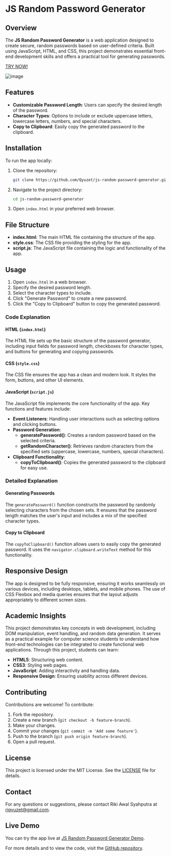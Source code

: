# JS Random Password Generator

## Overview

The **JS Random Password Generator** is a web application designed to create secure, random passwords based on user-defined criteria. Built using JavaScript, HTML, and CSS, this project demonstrates essential front-end development skills and offers a practical tool for generating passwords.

[TRY NOW!](https://qyuzet.github.io/js-random-password-generator/)

![image](https://github.com/Qyuzet/js-random-password-generator/assets/93258081/e3bae981-814e-489b-9f67-6fb104e0ccf1)

## Features

- **Customizable Password Length**: Users can specify the desired length of the password.
- **Character Types**: Options to include or exclude uppercase letters, lowercase letters, numbers, and special characters.
- **Copy to Clipboard**: Easily copy the generated password to the clipboard.

## Installation

To run the app locally:

1. Clone the repository:
    ```bash
    git clone https://github.com/Qyuzet/js-random-password-generator.git
    ```
2. Navigate to the project directory:
    ```bash
    cd js-random-password-generator
    ```
3. Open `index.html` in your preferred web browser.

## File Structure

- **index.html**: The main HTML file containing the structure of the app.
- **style.css**: The CSS file providing the styling for the app.
- **script.js**: The JavaScript file containing the logic and functionality of the app.

## Usage

1. Open `index.html` in a web browser.
2. Specify the desired password length.
3. Select the character types to include.
4. Click "Generate Password" to create a new password.
5. Click the "Copy to Clipboard" button to copy the generated password.

### Code Explanation

#### HTML (`index.html`)

The HTML file sets up the basic structure of the password generator, including input fields for password length, checkboxes for character types, and buttons for generating and copying passwords.

#### CSS (`style.css`)

The CSS file ensures the app has a clean and modern look. It styles the form, buttons, and other UI elements.

#### JavaScript (`script.js`)

The JavaScript file implements the core functionality of the app. Key functions and features include:

- **Event Listeners**: Handling user interactions such as selecting options and clicking buttons.
- **Password Generation**:
  - **generatePassword()**: Creates a random password based on the selected criteria.
  - **getRandomCharacter()**: Retrieves random characters from the specified sets (uppercase, lowercase, numbers, special characters).
- **Clipboard Functionality**:
  - **copyToClipboard()**: Copies the generated password to the clipboard for easy use.

### Detailed Explanation

#### Generating Passwords
The `generatePassword()` function constructs the password by randomly selecting characters from the chosen sets. It ensures that the password length matches the user's input and includes a mix of the specified character types.

#### Copy to Clipboard
The `copyToClipboard()` function allows users to easily copy the generated password. It uses the `navigator.clipboard.writeText` method for this functionality.

## Responsive Design

The app is designed to be fully responsive, ensuring it works seamlessly on various devices, including desktops, tablets, and mobile phones. The use of CSS Flexbox and media queries ensures that the layout adjusts appropriately to different screen sizes.

## Academic Insights

This project demonstrates key concepts in web development, including DOM manipulation, event handling, and random data generation. It serves as a practical example for computer science students to understand how front-end technologies can be integrated to create functional web applications. Through this project, students can learn:

- **HTML5**: Structuring web content.
- **CSS3**: Styling web pages.
- **JavaScript**: Adding interactivity and handling data.
- **Responsive Design**: Ensuring usability across different devices.

## Contributing

Contributions are welcome! To contribute:

1. Fork the repository.
2. Create a new branch (`git checkout -b feature-branch`).
3. Make your changes.
4. Commit your changes (`git commit -m 'Add some feature'`).
5. Push to the branch (`git push origin feature-branch`).
6. Open a pull request.

## License

This project is licensed under the MIT License. See the [LICENSE](https://github.com/Qyuzet/js-random-password-generator/blob/main/LICENSE) file for details.

## Contact

For any questions or suggestions, please contact Riki Awal Syahputra at [riqyuzet@gmail.com](mailto:riqyuzet@gmail.com).

## Live Demo

You can try the app live at [JS Random Password Generator Demo](https://qyuzet.github.io/js-random-password-generator/).

For more details and to view the code, visit the [GitHub repository](https://github.com/Qyuzet/js-random-password-generator).
